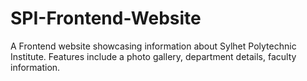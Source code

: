 # SPI-Frontend-Website
A Frontend website showcasing information about Sylhet Polytechnic Institute. Features include a photo gallery, department details, faculty information.
